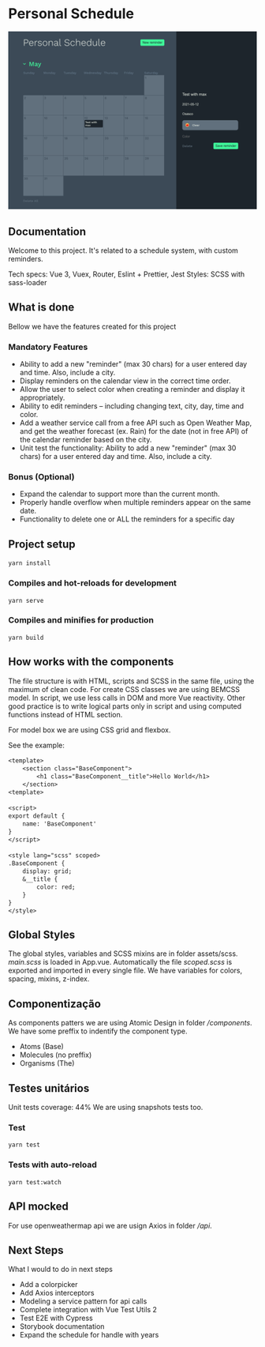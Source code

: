 # Personal Schedule

![project preview](/public/screenshot.png "Project preview")
## Documentation

Welcome to this project. It's related to a schedule system, with custom reminders.

Tech specs: Vue 3, Vuex, Router, Eslint + Prettier, Jest
Styles: SCSS with sass-loader

## What is done

Bellow we have the features created for this project
### Mandatory Features

* Ability to add a new "reminder" (max 30 chars) for a user entered day and time. Also,
include a city.
* Display reminders on the calendar view in the correct time order.
* Allow the user to select color when creating a reminder and display it appropriately.
* Ability to edit reminders – including changing text, city, day, time and color.
* Add a weather service call from a free API such as Open Weather Map, and get the
weather forecast (ex. Rain) for the date (not in free API) of the calendar reminder based on the city.
* Unit test the functionality: Ability to add a new "reminder" (max 30 chars) for a user
entered day and time. Also, include a city.
### Bonus (Optional)

* Expand the calendar to support more than the current month.
* Properly handle overflow when multiple reminders appear on the same date.
* Functionality to delete one or ALL the reminders for a specific day
## Project setup
```
yarn install
```

### Compiles and hot-reloads for development
```
yarn serve
```

### Compiles and minifies for production
```
yarn build
```

## How works with the components

The file structure is with HTML, scripts and SCSS in the same file, using the maximum of clean code. For create CSS classes we are using BEMCSS model. In script, we use less calls in DOM and more Vue reactivity. Other good practice is to write logical parts only in script and using computed functions instead of HTML section.

For model box we are using CSS grid and flexbox.

See the example:
```vue
<template>
    <section class="BaseComponent">
        <h1 class="BaseComponent__title">Hello World</h1>
    </section>
<template>

<script>
export default {
    name: 'BaseComponent'
}
</script>

<style lang="scss" scoped>
.BaseComponent {
    display: grid;
    &__title {
        color: red;
    }
}
</style>
```

## Global Styles

The global styles, variables and SCSS mixins are in folder assets/scss.
*main.scss* is loaded in App.vue.
Automatically the file *scoped.scss* is exported and imported in every single file. We have variables for colors, spacing, mixins, z-index.

## Componentização

As components patters we are using Atomic Design in folder */components*.
We have some preffix to indentify the component type.

* Atoms (Base)
* Molecules (no preffix)
* Organisms (The)

## Testes unitários

Unit tests coverage: 44%
We are using snapshots tests too.

### Test
```
yarn test
```

### Tests with auto-reload
```
yarn test:watch
```

## API mocked

For use openweathermap api we are usign Axios in folder */api*.

## Next Steps

What I would to do in next steps

* Add a colorpicker
* Add Axios interceptors
* Modeling a service pattern for api calls
* Complete integration with Vue Test Utils 2
* Test E2E with Cypress
* Storybook documentation
* Expand the schedule for handle with years